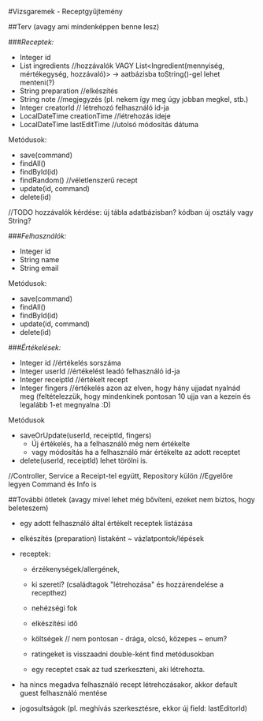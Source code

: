 #Vizsgaremek - Receptgyűjtemény

##Terv
(avagy ami mindenképpen benne lesz)

###_Receptek:_

- Integer id
- List<String> ingredients //hozzávalók VAGY List<Ingredient(mennyiség, mértékegység, hozzávaló)> -> aatbázisba toString()-gel lehet menteni(?)
- String preparation //elkészítés
- String note //megjegyzés (pl. nekem így meg úgy jobban megkel, stb.)
- Integer creatorId // létrehozó felhasználó id-ja
- LocalDateTime creationTime //létrehozás ideje
- LocalDateTime lastEditTime //utolsó módosítás dátuma

Metódusok:
- save(command)
- findAll()
- findById(id)
- findRandom() //véletlenszerű recept
- update(id, command)
- delete(id)

//TODO hozzávalók kérdése: új tábla adatbázisban? kódban új osztály vagy String?

###_Felhasználók:_

- Integer id
- String name
- String email

Metódusok:
- save(command)
- findAll()
- findById(id)
- update(id, command)
- delete(id)

###_Értékelések:_

- Integer id //értékelés sorszáma
- Integer userId //értékelést leadó felhasználó id-ja
- Integer receiptId //értékelt recept
- Integer fingers //értékelés azon az elven, hogy hány ujjadat nyalnád meg (feltételezzük, hogy mindenkinek pontosan 10 ujja van a kezein és legalább 1-et megnyalna :D)

Metódusok

- saveOrUpdate(userId, receiptId, fingers)
  - Új értékelés, ha a felhasználó még nem értékelte
  - vagy módosítás ha a felhasználó már értékelte az adott receptet
- delete(userId, receiptId) lehet törölni is.

//Controller, Service a Receipt-tel együtt, Repository külön
//Egyelőre legyen Command és Info is

##További ötletek
(avagy mivel lehet még bővíteni, ezeket nem biztos, hogy beleteszem)

- egy adott felhasználó által értékelt receptek listázása
- elkészítés (preparation) listaként ~ vázlatpontok/lépések
- receptek: 
  - érzékenységek/allergének,
  - ki szereti? (családtagok "létrehozása" és hozzárendelése a recepthez)
  - nehézségi fok
  - elkészítési idő
  - költségek // nem pontosan - drága, olcsó, közepes ~ enum? 
  - ratingeket is visszaadni double-ként find metódusokban
    
  - egy receptet csak az tud szerkeszteni, aki létrehozta.
  
- ha nincs megadva felhasználó recept létrehozásakor, akkor default guest felhasználó mentése
- jogosultságok (pl. meghívás szerkesztésre, ekkor új field: lastEditorId)